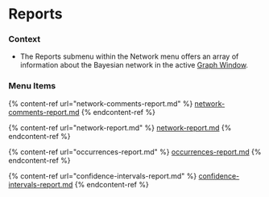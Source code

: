 # Reports

### Context

* The Reports submenu within the Network menu offers an array of information about the Bayesian network in the active [Graph Window](../../../graph-windows.md).

### Menu Items

{% content-ref url="network-comments-report.md" %}
[network-comments-report.md](network-comments-report.md)
{% endcontent-ref %}

{% content-ref url="network-report.md" %}
[network-report.md](network-report.md)
{% endcontent-ref %}

{% content-ref url="occurrences-report.md" %}
[occurrences-report.md](occurrences-report.md)
{% endcontent-ref %}

{% content-ref url="confidence-intervals-report.md" %}
[confidence-intervals-report.md](confidence-intervals-report.md)
{% endcontent-ref %}

